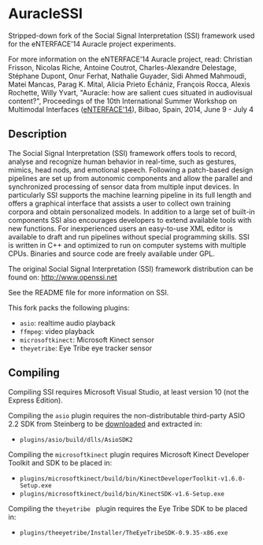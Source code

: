 # AuracleSSI
Stripped-down fork of the Social Signal Interpretation (SSI) framework used for the eNTERFACE'14 Auracle project experiments.

For more information on the eNTERFACE'14 Auracle project, read: 
Christian Frisson, Nicolas Riche, Antoine Coutrot, Charles-Alexandre Delestage, Stéphane Dupont, Onur Ferhat, Nathalie Guyader, Sidi Ahmed Mahmoudi, Matei Mancas, Parag K. Mital, Alicia Prieto Echániz, François Rocca, Alexis Rochette, Willy Yvart, "Auracle: how are salient cues situated in audiovisual content?", Proceedings of the 10th International Summer Workshop on Multimodal Interfaces ([eNTERFACE'14](http://aholab.ehu.es/eNTERFACE14/)), Bilbao, Spain, 2014, June 9 - July 4 

## Description

The Social Signal Interpretation (SSI) framework offers tools to record, analyse and recognize human behavior in real-time, such as gestures, mimics, head nods, and emotional speech. Following a patch-based design pipelines are set up from autonomic components and allow the parallel and synchronized processing of sensor data from multiple input devices. In particularly SSI supports the machine learning pipeline in its full length and offers a graphical interface that assists a user to collect own training corpora and obtain personalized models. In addition to a large set of built-in components SSI also encourages developers to extend available tools with new functions. For inexperienced users an easy-to-use XML editor is available to draft and run pipelines without special programming skills. SSI is written in C++ and optimized to run on computer systems with multiple CPUs. Binaries and source code are freely available under GPL.

The original Social Signal Interpretation (SSI) framework distribution can be found on:
http://www.openssi.net

See the README file for more information on SSI.

This fork packs the following plugins:

 * `asio`: realtime audio playback
 * `ffmpeg`: video playback
 * `microsoftkinect`: Microsoft Kinect sensor
 * `theyetribe`: Eye Tribe eye tracker sensor


## Compiling

Compiling SSI requires Microsoft Visual Studio, at least version 10 (not the Express Edition).

Compiling the `asio` plugin requires the non-distributable third-party ASIO 2.2 SDK from Steinberg to be [downloaded](http://www.steinberg.net/nc/en/company/developers/sdk_download_portal.html) and extracted in:
  * `plugins/asio/build/dlls/AsioSDK2`

Compiling the `microsoftkinect` plugin requires Microsoft Kinect Developer Toolkit and SDK to be placed in:
  * `plugins/microsoftkinect/build/bin/KinectDeveloperToolkit-v1.6.0-Setup.exe`
  * `plugins/microsoftkinect/build/bin/KinectSDK-v1.6-Setup.exe`

Compiling the `theyetribe ` plugin requires the Eye Tribe SDK to be placed in:
  * `plugins/theeyetribe/Installer/TheEyeTribeSDK-0.9.35-x86.exe`

